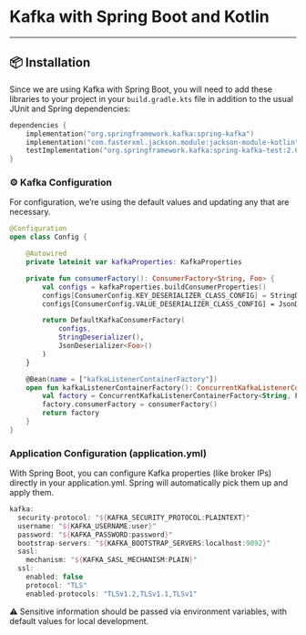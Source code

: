 # Kafka with Spring Boot and Kotlin

---

## 📦 Installation

Since we are using Kafka with Spring Boot, you will need to add these libraries to your project in your `build.gradle.kts` file in addition to the usual JUnit and Spring dependencies:

```kotlin
dependencies {
    implementation("org.springframework.kafka:spring-kafka")
    implementation("com.fasterxml.jackson.module:jackson-module-kotlin")
    testImplementation("org.springframework.kafka:spring-kafka-test:2.6.5")
}
```

### ⚙️ Kafka Configuration
For configuration, we’re using the default values and updating any that are necessary.

```kotlin
@Configuration
open class Config {

    @Autowired
    private lateinit var kafkaProperties: KafkaProperties

    private fun consumerFactory(): ConsumerFactory<String, Foo> {
        val configs = kafkaProperties.buildConsumerProperties()
        configs[ConsumerConfig.KEY_DESERIALIZER_CLASS_CONFIG] = StringDeserializer::class.java
        configs[ConsumerConfig.VALUE_DESERIALIZER_CLASS_CONFIG] = JsonDeserializer::class.java

        return DefaultKafkaConsumerFactory(
            configs,
            StringDeserializer(),
            JsonDeserializer<Foo>()
        )
    }

    @Bean(name = ["kafkaListenerContainerFactory"])
    open fun kafkaListenerContainerFactory(): ConcurrentKafkaListenerContainerFactory<String, Foo>? {
        val factory = ConcurrentKafkaListenerContainerFactory<String, Foo>()
        factory.consumerFactory = consumerFactory()
        return factory
    }
}
```

### Application Configuration (application.yml)
With Spring Boot, you can configure Kafka properties (like broker IPs) directly in your application.yml.
Spring will automatically pick them up and apply them.

```kotlin
kafka:
  security-protocol: "${KAFKA_SECURITY_PROTOCOL:PLAINTEXT}"
  username: "${KAFKA_USERNAME:user}"
  password: "${KAFKA_PASSWORD:password}"
  bootstrap-servers: "${KAFKA_BOOTSTRAP_SERVERS:localhost:9092}"
  sasl:
    mechanism: "${KAFKA_SASL_MECHANISM:PLAIN}"
  ssl:
    enabled: false
    protocol: "TLS"
    enabled-protocols: "TLSv1.2,TLSv1.1,TLSv1"
```

⚠️ Sensitive information should be passed via environment variables, with default values for local development.

